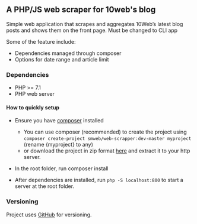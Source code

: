 ## A PHP/JS web scraper for 10web's blog
Simple web application that scrapes and aggregates 10Web’s latest blog posts and shows them on the front page. Must be changed to CLI app


Some of the feature include:
* Dependencies managed through composer
* Options for date range and article limit
### Dependencies
- PHP >= 7.1
- PHP web server

#### How to quickly setup
* Ensure you have [composer](www.getcomposer.org) installed 

    * You can use composer (recommended) to create the project using `composer create-project smweb/web-scrapper:dev-master myproject`   (rename {myproject} to any)
    * or download the project in zip format [here](https://github.com/smwebstudio/web-scrap/archive/refs/heads/master.zip) and extract it to your http server.                                                          	
* In the root folder, run composer install
* After dependencies are installed, run `php -S localhost:800` to start a server at the root folder.



### Versioning
Project uses [GitHub](https://github.com/) for versioning.

